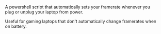 A powershell script that automatically sets your framerate whenever you plug or unplug your laptop from power.

Useful for gaming laptops that don't automatically change framerates when on battery.
